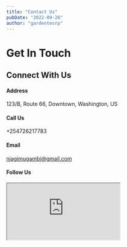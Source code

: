 ```yaml
---
title: "Contact Us"
pubDate: "2022-09-26"
author: "gardentesrp"
---
```


# Get In Touch

## Connect With Us

#### Address

123/B, Route 66, Downtown, Washington, US​ ​

#### Call Us

+254726217783

#### Email

njagimugambi@gmail.com​

#### Follow Us

<iframe class="uagb-google-map__iframe" title="Google Map for Brainstorm Force" src="https://www.google.com/maps/embed/v1/place?key=AIzaSyAsd_d46higiozY-zNqtr7zdA81Soswje4&amp;q=Brainstorm%20Force&amp;zoom=17&amp;language=en"></iframe>
